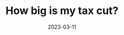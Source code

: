 ---
title: How big is my tax cut?
date: 2023-03-11
url: https://observablehq.com/@ldgrp/how-big-is-my-tax-cut
---